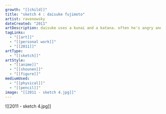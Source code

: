 ```yaml
---
growth: "[[child]]"
title: "sketch 4 : daisuke fujimoto"
artist: ravenowsky
dateCreated: "2011"
artDescription: daisuke uses a kunai and a katana. often he's angry and annoyed.
tagLinks:
  - "[[art]]"
  - "[[personal work]]"
  - "[[2011]]"
artType:
  - "[[sketch]]"
artStyle:
  - "[[anime]]"
  - "[[shounen]]"
  - "[[figure]]"
mediumUsed:
  - "[[physical]]"
  - "[[pencil]]"
image: "[[2011 - sketch 4.jpg]]"
---
```

![[2011 - sketch 4.jpg]]